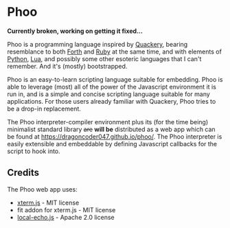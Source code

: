 # Phoo

<!-- cSpell:ignore phoo -->

**Currently broken, working on getting it fixed...**

Phoo is a programming language inspired by [Quackery][], bearing resemblance to both [Forth][] and [Ruby][] at the same time, and with elements of [Python][], [Lua][], and possibly some other esoteric languages that I can't remember. And it's (mostly) bootstrapped.

Phoo is an easy-to-learn scripting language suitable for embedding. Phoo is able to leverage (most) all of the power of the Javascript environment it is run in, and is a simple and concise scripting language suitable for many applications. For those users already familiar with Quackery, Phoo tries to be a drop-in replacement.

The Phoo interpreter-compiler environment plus its (for the time being) minimalist standard library ~~are~~ **will be** distributed as a web app which can be found at <https://dragoncoder047.github.io/phoo/>. The Phoo interpreter is easily extensible and embeddable by defining Javascript callbacks for the script to hook into.

[Quackery]: https://github.com/GordonCharlton/Quackery
[Forth]: https://www.forth.com/forth/
[Ruby]: https://www.ruby-lang.org/en/
[Python]: https://www.python.org
[Lua]: https://www.lua.org/

## Credits

The Phoo web app uses:

* [xterm.js](https://xtermjs.org) - MIT license
* fit addon for xterm.js - MIT license
* [local-echo.js](https://github.com/wavesoft/local-echo) - Apache 2.0 license
